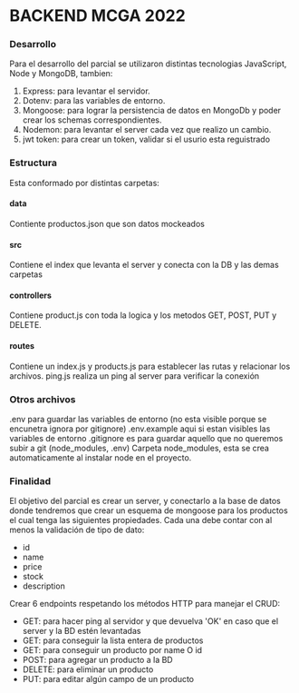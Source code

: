 # BACKEND MCGA 2022

### Desarrollo

Para el desarrollo del parcial se utilizaron distintas tecnologias JavaScript, Node y MongoDB, tambien:
1. Express: para levantar el servidor.
2. Dotenv: para las variables de entorno.
3. Mongoose: para lograr la persistencia de datos en MongoDb y poder crear los schemas correspondientes.
4. Nodemon: para levantar el server cada vez que realizo un cambio.
5. jwt token: para crear un token, validar si el usurio esta reguistrado

### Estructura

Esta conformado por distintas carpetas:

#### data
Contiente productos.json que son datos mockeados

#### src
Contiene el index que levanta el server y conecta con la DB y las demas carpetas


#### controllers
Contiene product.js con toda la logica y los metodos GET, POST, PUT y DELETE.

#### routes
Contiene un index.js y products.js para establecer las rutas y relacionar los archivos.
ping.js realiza un ping al server para verificar la conexión

### Otros archivos
.env para guardar las variables de entorno (no esta visible porque se encunetra ignora por gitignore)
.env.example aqui si estan visibles las variables de entorno
.gitignore es para guardar aquello que no queremos subir a git (node_modules, .env)
Carpeta node_modules, esta se crea automaticamente al instalar node en el proyecto.

### Finalidad

El objetivo del parcial es crear un server, y conectarlo a la base de datos donde tendremos que crear un esquema de mongoose para los productos el cual tenga las siguientes propiedades. Cada una debe contar con al menos la validación de tipo de dato:
- id
- name
- price
- stock
- description

Crear 6 endpoints respetando los métodos HTTP para manejar el CRUD:
- GET: para hacer ping al servidor y que devuelva 'OK' en caso que el server y la BD estén levantadas
- GET: para conseguir la lista entera de productos
- GET: para conseguir un producto por name O id
- POST: para agregar un producto a la BD
- DELETE: para eliminar un producto
- PUT: para editar algún campo de un producto
